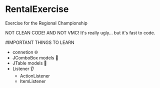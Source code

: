 # RentalExercise
Exercise for the Regional Championship

NOT CLEAN CODE! AND NOT VMC! It's really ugly... but it's fast to code.

#IMPORTANT THINGS TO LEARN
- connetion :globe_with_meridians:
- JComboBox models :dancer:
- JTable models :dancer:
- Listener :ear:
  - ActionListener
  - ItemListener
